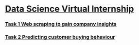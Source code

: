 # [Data Science Virtual Internship](https://www.theforage.com/virtual-internships/prototype/NjynCWzGSaWXQCxSX/Data-Science?ref=4MCquvh6fxL8GnMu5)

### [Task 1 Web scraping to gain company insights](https://github.com/ZJW-92/data_science_virtual_internship/blob/main/task_1.ipynb)

### [Task 2 Predicting customer buying behaviour](https://github.com/ZJW-92/data_science_virtual_internship/blob/main/task_2.ipynb)
